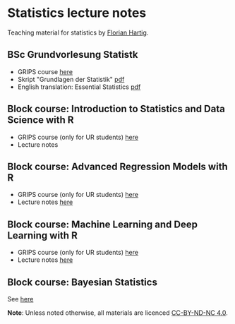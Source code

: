 # Statistics lecture notes

Teaching material for statistics by [Florian Hartig](http://www.uni-regensburg.de/biologie-vorklinische-medizin/theoretische-oekologie/mitarbeiter/hartig/index.html). 

## BSc Grundvorlesung Statistk

* GRIPS course [here](https://elearning.uni-regensburg.de/course/view.php?id=491)
* Skript "Grundlagen der Statistik" [pdf](https://www.dropbox.com/s/ow7ninhjy4zppf6/GrundlagenDerStatistik.pdf?dl=0)
* English translation: Essential Statistics [pdf](https://www.dropbox.com/s/s38ge7pjgf55qs1/EssentialStatistics.pdf?dl=0)

## Block course: Introduction to Statistics and Data Science with R

* GRIPS course (only for UR students) [here](https://elearning.uni-regensburg.de/course/view.php?id=30940)
* Lecture notes

## Block course: Advanced Regression Models with R

* GRIPS course (only for UR students) [here](https://elearning.uni-regensburg.de/course/view.php?id=30941)
* Lecture notes [here](https://theoreticalecology.github.io/AdvancedRegressionModels/)

## Block course: Machine Learning and Deep Learning with R

* GRIPS course (only for UR students) [here](https://elearning.uni-regensburg.de/course/view.php?id=37685)
* Lecture notes [here](https://theoreticalecology.github.io/machinelearning/index.html)

## Block course: Bayesian Statistics

See [here](https://github.com/florianhartig/LearningBayes) 

**Note**: Unless noted otherwise, all materials are licenced [CC-BY-ND-NC 4.0](https://creativecommons.org/licenses/by-nc-nd/4.0/).
